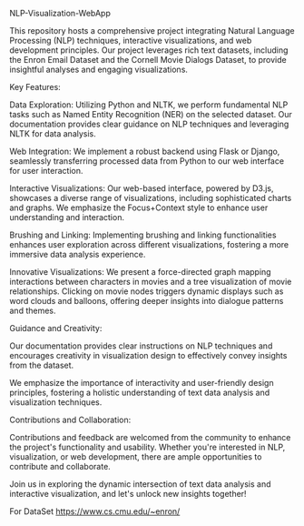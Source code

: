 NLP-Visualization-WebApp

This repository hosts a comprehensive project integrating Natural Language Processing (NLP) techniques, interactive visualizations, and web development principles. Our project leverages rich text datasets, including the Enron Email Dataset and the Cornell Movie Dialogs Dataset, to provide insightful analyses and engaging visualizations.

Key Features:

Data Exploration: Utilizing Python and NLTK, we perform fundamental NLP tasks such as Named Entity Recognition (NER) on the selected dataset. Our documentation provides clear guidance on NLP techniques and leveraging NLTK for data analysis.

Web Integration: We implement a robust backend using Flask or Django, seamlessly transferring processed data from Python to our web interface for user interaction.

Interactive Visualizations: Our web-based interface, powered by D3.js, showcases a diverse range of visualizations, including sophisticated charts and graphs. We emphasize the Focus+Context style to enhance user understanding and interaction.

Brushing and Linking: Implementing brushing and linking functionalities enhances user exploration across different visualizations, fostering a more immersive data analysis experience.

Innovative Visualizations: We present a force-directed graph mapping interactions between characters in movies and a tree visualization of movie relationships. Clicking on movie nodes triggers dynamic displays such as word clouds and balloons, offering deeper insights into dialogue patterns and themes.

Guidance and Creativity:

Our documentation provides clear instructions on NLP techniques and encourages creativity in visualization design to effectively convey insights from the dataset.

We emphasize the importance of interactivity and user-friendly design principles, fostering a holistic understanding of text data analysis and visualization techniques.

Contributions and Collaboration:

Contributions and feedback are welcomed from the community to enhance the project's functionality and usability. Whether you're interested in NLP, visualization, or web development, there are ample opportunities to contribute and collaborate.

Join us in exploring the dynamic intersection of text data analysis and interactive visualization, and let's unlock new insights together!

For DataSet https://www.cs.cmu.edu/~enron/
